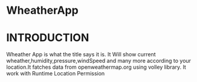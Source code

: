 # WheatherApp
# INTRODUCTION
Wheather App is what the title says it is. It Will show current wheather,humidity,pressure,windSpeed and many more according to your location.It fatches data from openweathermap.org using volley library. It work with Runtime Location Permission

